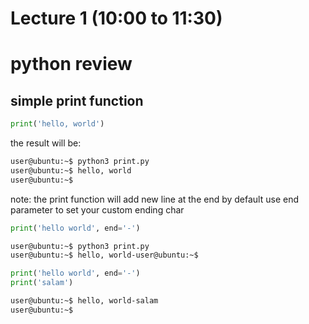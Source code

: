 # Lecture 1 (10:00 to 11:30)

# python review

## simple print function

```python
print('hello, world')
```
the result will be:

```bash
user@ubuntu:~$ python3 print.py
user@ubuntu:~$ hello, world
user@ubuntu:~$
```

note: the print function will add new line at the end by default
use end parameter to set your custom ending char

```python
print('hello world', end='-')
```

```bash
user@ubuntu:~$ python3 print.py
user@ubuntu:~$ hello, world-user@ubuntu:~$
```

```python
print('hello world', end='-')
print('salam')
```

```bash
user@ubuntu:~$ hello, world-salam
user@ubuntu:~$
```


